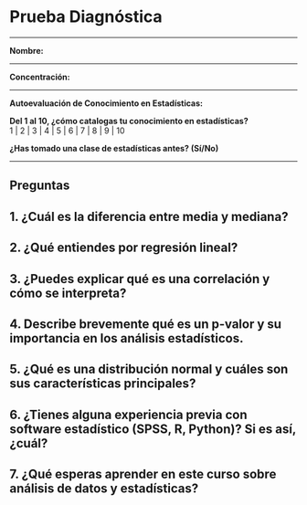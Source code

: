 # Prueba Diagnóstica

---

**Nombre:**

---

**Concentración:**

---

**Autoevaluación de Conocimiento en Estadísticas:**

**Del 1 al 10, ¿cómo catalogas tu conocimiento en estadísticas?**  
1 | 2 | 3 | 4 | 5 | 6 | 7 | 8 | 9 | 10

**¿Has tomado una clase de estadísticas antes? (Sí/No)**

---

## Preguntas

**1. ¿Cuál es la diferencia entre media y mediana?**  
---

**2. ¿Qué entiendes por regresión lineal?**  
---

**3. ¿Puedes explicar qué es una correlación y cómo se interpreta?**  
---

**4. Describe brevemente qué es un p-valor y su importancia en los análisis estadísticos.**  
---

**5. ¿Qué es una distribución normal y cuáles son sus características principales?**  
---

**6. ¿Tienes alguna experiencia previa con software estadístico (SPSS, R, Python)? Si es así, ¿cuál?**  
---

**7. ¿Qué esperas aprender en este curso sobre análisis de datos y estadísticas?**  
---
